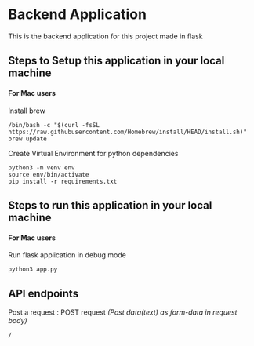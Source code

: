 # Backend Application
This is the backend application for this project made in flask

## Steps to Setup this application in your local machine
#### For Mac users
Install brew
```
/bin/bash -c "$(curl -fsSL https://raw.githubusercontent.com/Homebrew/install/HEAD/install.sh)"
brew update
```


Create Virtual Environment for python dependencies
```
python3 -m venv env
source env/bin/activate
pip install -r requirements.txt
```


## Steps to run this application in your local machine
#### For Mac users

Run flask application in debug mode
```
python3 app.py
```


## API endpoints


Post a request : POST request *(Post data(text) as form-data in request body)*
```
/
```

